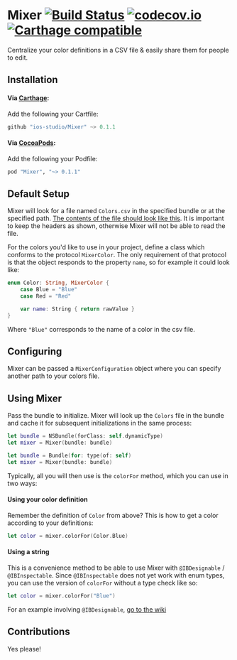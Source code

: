 # Mixer [![Build Status](https://travis-ci.org/ios-studio/Mixer.svg?branch=master)](https://travis-ci.org/ios-studio/Mixer) [![codecov.io](https://codecov.io/github/ios-studio/Mixer/coverage.svg?branch=master)](https://codecov.io/github/ios-studio/Mixer?branch=master) [![Carthage compatible](https://img.shields.io/badge/Carthage-compatible-4BC51D.svg?style=flat)](https://github.com/Carthage/Carthage)
Centralize your color definitions in a CSV file & easily share them for people to edit.

## Installation

#### Via [Carthage](https://github.com/Carthage/Carthage):
Add the following your Cartfile:

```Swift
github "ios-studio/Mixer" ~> 0.1.1
```

#### Via [CocoaPods](https://cocoapods.org/):
Add the following your Podfile:

```ruby
pod "Mixer", "~> 0.1.1"
```

## Default Setup
Mixer will look for a file named `Colors.csv` in the specified bundle or at the specified path. [The contents of the file should look like this](https://github.com/ios-studio/Mixer/blob/master/MixerTests/Support/Colors.csv). It is important to keep the headers as shown, otherwise Mixer will not be able to read the file.

For the colors you'd like to use in your project, define a class which conforms to the protocol `MixerColor`. The only requirement of that protocol is that the object responds to the property `name`, so for example it could look like:

```Swift
enum Color: String, MixerColor {
    case Blue = "Blue"
    case Red = "Red"

    var name: String { return rawValue }
}

```

Where `"Blue"` corresponds to the name of a color in the csv file.

## Configuring
Mixer can be passed a `MixerConfiguration` object where you can specify another path to your colors file.

## Using Mixer

Pass the bundle to initialize. Mixer will look up the `Colors` file in the bundle and cache it for subsequent initializations in the same process:

```Swift 2.x
let bundle = NSBundle(forClass: self.dynamicType)
let mixer = Mixer(bundle: bundle)
```

```Swift 3.0+
let bundle = Bundle(for: type(of: self)
let mixer = Mixer(bundle: bundle)
```

Typically, all you will then use is the `colorFor` method, which you can use in two ways:

#### Using your color definition

Remember the definition of `Color` from above? This is how to get a color according to your definitions:

```Swift
let color = mixer.colorFor(Color.Blue)
```

#### Using a string

This is a convenience method to be able to use Mixer with `@IBDesignable` / `@IBInspectable`. Since `@IBInspectable` does not yet work with enum types, you can use the version of `colorFor` without a type check like so:

```Swift
let color = mixer.colorFor("Blue")
```

For an example involving `@IBDesignable`, [go to the wiki](https://github.com/ios-studio/Mixer/wiki/Setting-up-an-@IBDesignable-Label)

## Contributions

Yes please!
